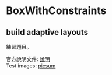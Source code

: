 # BoxWithConstraints

## build adaptive layouts
練習題目。

官方說明文件: [說明](https://developer.android.com/jetpack/compose/layouts/adaptive) <br>
Test images: [picsum](https://picsum.photos/) <br>
